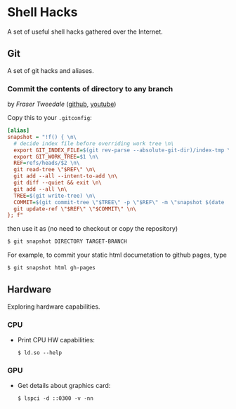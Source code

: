 # Shell Hacks

A set of useful shell hacks gathered over the Internet.

## Git

A set of git hacks and aliases.

### Commit the contents of directory to any branch

by *Fraser Tweedale* ([github](https://github.com/frasertweedale/dotfiles/blob/494e7056d888ec2cd9ae1dd04ad52521c06d05fb/.gitconfig#L91),
[youtube](https://youtu.be/3MDsu6iFAD0?t=2370))

Copy this to your `.gitconfig`:
```ini
[alias]
snapshot = "!f() { \n\
  # decide index file before overriding work tree \n\
  export GIT_INDEX_FILE=$(git rev-parse --absolute-git-dir)/index-tmp \n\
  export GIT_WORK_TREE=$1 \n\
  REF=refs/heads/$2 \n\
  git read-tree \"$REF\" \n\
  git add --all --intent-to-add \n\
  git diff --quiet && exit \n\
  git add --all \n\
  TREE=$(git write-tree) \n\
  COMMIT=$(git commit-tree \"$TREE\" -p \"$REF\" -m \"snapshot $(date '+%y-%m-%d %H:%M')\") \n\
  git update-ref \"$REF\" \"$COMMIT\" \n\
}; f"
```

then use it as (no need to checkout or copy the repository)
```sh
$ git snapshot DIRECTORY TARGET-BRANCH
```

For example, to commit your static html documetation to github pages, type
```sh
$ git snapshot html gh-pages
```

## Hardware

Exploring hardware capabilities.

### CPU

* Print CPU HW capabilities:
  ```
  $ ld.so --help
  ```

### GPU

* Get details about graphics card:
  ```
  $ lspci -d ::0300 -v -nn
  ```
